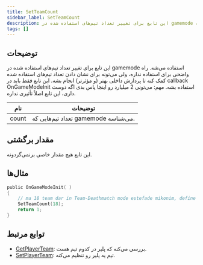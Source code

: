 ```yaml
---
title: SetTeamCount
sidebar_label: SetTeamCount
description: این تابع برای تغییر تعداد تیم‌های استفاده شده در gamemode استفاده می‌شه.
tags: []
---
```


## توضیحات

این تابع برای تغییر تعداد تیم‌های استفاده شده در gamemode استفاده می‌شه. راه واضحی برای استفاده نداره، ولی می‌تونه برای نشان دادن تعداد تیم‌های استفاده شده کمک کنه تا پردازش داخلی بهتر (و مؤثرتر) انجام بشه. این تابع فقط باید در callback OnGameModeInit استفاده بشه. مهم: می‌تونی 2 میلیارد رو اینجا پاس بدی اگه دوست داری، این تابع اصلاً تأثیری نداره.

| نام   | توضیحات                         |
| ----- | ----------------------------------- |
| count | تعداد تیم‌هایی که gamemode می‌شناسه. |

## مقدار برگشتی

این تابع هیچ مقدار خاصی برنمی‌گردونه.

## مثال‌ها

```c
public OnGameModeInit( )
{
    // ma 18 team dar in Team-Deathmatch mode estefade mikonim, define konid;
    SetTeamCount(18);
    return 1;
}
```

## توابع مرتبط

- [GetPlayerTeam](GetPlayerTeam): بررسی می‌کنه که پلیر در کدوم تیم هست.
- [SetPlayerTeam](SetPlayerTeam): تیم یه پلیر رو تنظیم می‌کنه.